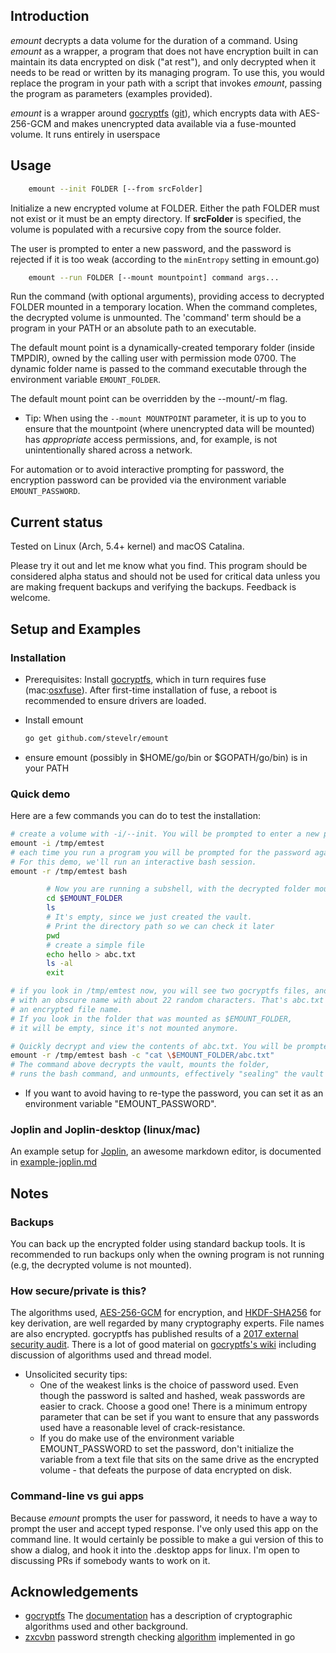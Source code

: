 ## Introduction

_emount_ decrypts a data volume for the duration of a command. Using _emount_ as a wrapper, a program that does not have encryption built in can maintain its data encrypted on disk ("at rest"), and only decrypted when it needs to be read or written by its managing program. To use this, you would replace the program in your path with a script that invokes _emount_, passing the program as parameters (examples provided).

_emount_ is a wrapper around [gocryptfs](https://nuetzlich.net/gocryptfs/) ([git](https://github.com/rfjakob/gocryptfs)), which encrypts data with AES-256-GCM and makes unencrypted data available via a fuse-mounted volume. It runs entirely in userspace

## Usage

```sh
    emount --init FOLDER [--from srcFolder]
```

Initialize a new encrypted volume at FOLDER. Either the path FOLDER must not exist or it must be an empty directory. If __srcFolder__ is specified, the volume is populated with a recursive copy from the source folder.

The user is prompted to enter a new password, and the password is rejected if it is too weak (according to the `minEntropy` setting in emount.go)

```sh
    emount --run FOLDER [--mount mountpoint] command args...
```

Run the command (with optional arguments), providing access to decrypted FOLDER mounted in a temporary location. When the command completes, the decrypted volume is unmounted. The 'command' term should be a program in your PATH or an absolute path to an executable.

The default mount point is a dynamically-created temporary folder (inside TMPDIR), owned by the calling user with permission mode 0700. The dynamic folder name is passed to the command executable through the environment variable `EMOUNT_FOLDER`.

The default mount point can be overridden by the --mount/-m flag.

- Tip: When using the `--mount MOUNTPOINT` parameter, it is up to you to ensure that the mountpoint (where unencrypted data will be mounted) has _appropriate_ access permissions, and, for example, is not unintentionally shared across a network.

For automation or to avoid interactive prompting for password, the encryption password can be provided via the environment variable `EMOUNT_PASSWORD`.

## Current status

Tested on Linux (Arch, 5.4+ kernel) and macOS Catalina.

Please try it out and let me know what you find. This program should be considered alpha status and should not be used for critical data unless you are making frequent backups and verifying the backups. Feedback is welcome.

## Setup and Examples

### Installation

- Prerequisites: Install [gocryptfs](https://github.com/rfjakob/gocryptfs), which in turn requires fuse (mac:[osxfuse](https://osxfuse.github.io/)). After first-time installation of fuse, a reboot is recommended to ensure drivers are loaded.
- Install emount

    ```sh
    go get github.com/stevelr/emount
    ```

- ensure emount (possibly in $HOME/go/bin or $GOPATH/go/bin) is in your PATH

### Quick demo

Here are a few commands you can do to test the installation:

```sh
# create a volume with -i/--init. You will be prompted to enter a new password
emount -i /tmp/emtest
# each time you run a program you will be prompted for the password again.
# For this demo, we'll run an interactive bash session.
emount -r /tmp/emtest bash

        # Now you are running a subshell, with the decrypted folder mounted at:
        cd $EMOUNT_FOLDER
        ls
        # It's empty, since we just created the vault.
        # Print the directory path so we can check it later
        pwd
        # create a simple file
        echo hello > abc.txt
        ls -al
        exit

# if you look in /tmp/emtest now, you will see two gocryptfs files, and one more
# with an obscure name with about 22 random characters. That's abc.txt with
# an encrypted file name.
# If you look in the folder that was mounted as $EMOUNT_FOLDER,
# it will be empty, since it's not mounted anymore.

# Quickly decrypt and view the contents of abc.txt. You will be prompted for password
emount -r /tmp/emtest bash -c "cat \$EMOUNT_FOLDER/abc.txt"
# The command above decrypts the vault, mounts the folder,
# runs the bash command, and unmounts, effectively "sealing" the vault again.
```

- If you want to avoid having to re-type the password, you can set it as an environment variable "EMOUNT_PASSWORD".

### Joplin and Joplin-desktop (linux/mac)

An example setup for [Joplin](https://joplinapp.org/), an awesome markdown editor, is documented in [example-joplin.md](./example-joplin.md)

## Notes

### Backups

You can back up the encrypted folder using standard backup tools. It is recommended to run backups only when the owning program is not running (e.g, the decrypted volume is not mounted).

### How secure/private is this?

The algorithms used, [AES-256-GCM](https://en.wikipedia.org/wiki/Galois/Counter_Mode) for encryption, and [HKDF-SHA256](https://en.wikipedia.org/wiki/HKDF) for key derivation, are well regarded by many cryptography experts. File names are also encrypted. gocryptfs has published results of a [2017 external security audit](https://defuse.ca/audits/gocryptfs.htm). There is a lot of good material on [gocryptfs's wiki](https://nuetzlich.net/gocryptfs/) including discussion of algorithms used and thread model.

- Unsolicited security tips:
  - One of the weakest links is the choice of password used. Even though the password is salted and hashed, weak passwords are easier to crack. Choose a good one! There is a minimum entropy parameter that can be set if you want to ensure that any passwords used have a reasonable level of crack-resistance.
  - If you do make use of the environment variable EMOUNT_PASSWORD to set the password, don't initialize the variable from a text file that sits on the same drive as the encrypted volume - that defeats the purpose of data encrypted on disk.

### Command-line vs gui apps

Because _emount_ prompts the user for password, it needs to have a way to prompt the user and accept typed response. I've only used this app on the command line. It would certainly be possible to make a gui version of this to show a dialog, and hook it into the .desktop apps for linux. I'm open to discussing PRs if somebody wants to work on it.

## Acknowledgements

- [gocryptfs](https://github.com/rfjakob/gocryptfs) The [documentation](https://nuetzlich.net/gocryptfs/) has a description of cryptographic algorithms used and other background.
- [zxcvbn](https://github.com/nbutton23/zxcvbn-go) password strength checking [algorithm](https://github.com/dropbox/zxcvbn) implemented in go
